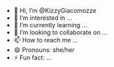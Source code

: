 - 👋 Hi, I’m @KizzyGiacomozze
- 👀 I’m interested in ...
- 🌱 I’m currently learning ...
- 💞️ I’m looking to collaborate on ...
- 📫 How to reach me ...
- 😄 Pronouns: she/her
- ⚡ Fun fact: ...

<!---
KizzyGiacomozze/KizzyGiacomozze is a ✨ special ✨ repository because its `README.md` (this file) appears on your GitHub profile.
You can click the Preview link to take a look at your changes.
--->
